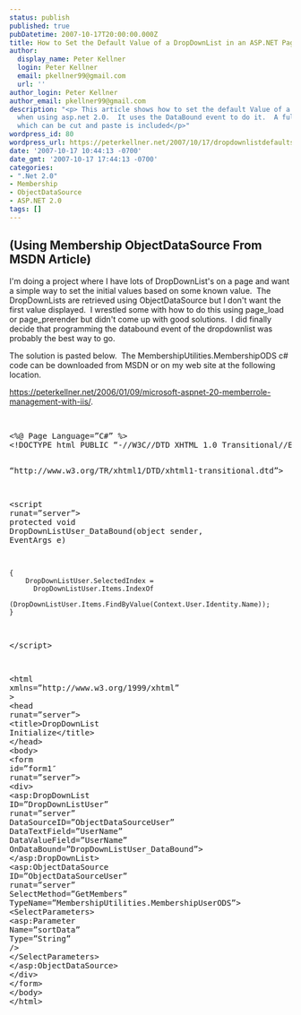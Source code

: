 ```yaml
---
status: publish
published: true
pubDatetime: 2007-10-17T20:00:00.000Z
title: How to Set the Default Value of a DropDownList in an ASP.NET Page
author:
  display_name: Peter Kellner
  login: Peter Kellner
  email: pkellner99@gmail.com
  url: ''
author_login: Peter Kellner
author_email: pkellner99@gmail.com
description: "<p> This article shows how to set the default Value of a DropDownList Control
  when using asp.net 2.0.  It uses the DataBound event to do it.  A full page example
  which can be cut and paste is included</p>"
wordpress_id: 80
wordpress_url: https://peterkellner.net/2007/10/17/dropdownlistdefaultsetting/
date: '2007-10-17 10:44:13 -0700'
date_gmt: '2007-10-17 17:44:13 -0700'
categories:
- ".Net 2.0"
- Membership
- ObjectDataSource
- ASP.NET 2.0
tags: []
---
```

<h2>(Using Membership ObjectDataSource From MSDN Article)</h2>
<p>I'm doing a project where I have lots of DropDownList's on a page and want a simple way to set the initial values based on some known value.&#160; The DropDownLists are retrieved using ObjectDataSource but I don't want the first value displayed.&#160; I wrestled some with how to do this using page_load or page_prerender but didn't come up with good solutions.&#160; I did finally    <br />decide that programming the databound event of the dropdownlist was probably the best way to go. </p>
<p>The solution is pasted below.&#160; The MembershipUtilities.MembershipODS c# code can be downloaded from MSDN or on my web site at the following location.&#160; </p>
<p> <!--more-->
<p><a href="/2006/01/09/microsoft-aspnet-20-memberrole-management-with-iis/">https://peterkellner.net/2006/01/09/microsoft-aspnet-20-memberrole-management-with-iis/</a>.</p>
<p> <!-- code formatted by http://manoli.net/csharpformat/ --><br />
<style type="text/css">
<p>.csharpcode, .csharpcode pre<br />
{<br />
	font-size: small;<br />
	color: black;<br />
	font-family: consolas, "Courier New", courier, monospace;<br />
	background-color: #ffffff;<br />
	/*white-space: pre;*/<br />
}</p>
<p>.csharpcode pre { margin: 0em; }</p>
<p>.csharpcode .rem { color: #008000; }</p>
<p>.csharpcode .kwrd { color: #0000ff; }</p>
<p>.csharpcode .str { color: #006080; }</p>
<p>.csharpcode .op { color: #0000c0; }</p>
<p>.csharpcode .preproc { color: #cc6633; }</p>
<p>.csharpcode .asp { background-color: #ffff00; }</p>
<p>.csharpcode .html { color: #800000; }</p>
<p>.csharpcode .attr { color: #ff0000; }</p>
<p>.csharpcode .alt<br />
{<br />
	background-color: #f4f4f4;<br />
	width: 100%;<br />
	margin: 0em;<br />
}</p>
<p>.csharpcode .lnum { color: #606060; }</style>
<pre class="csharpcode"><span class="asp">&lt;%@ Page Language=”C#” %&gt;</span>
<span class="kwrd">&lt;!</span><span class="html">DOCTYPE</span> <span class="attr">html</span> <span class="attr">PUBLIC</span> “<span class="attr">-</span>//<span class="attr">W3C</span>//<span class="attr">DTD</span> <span class="attr">XHTML</span> <span class="attr">1</span>.<span class="attr">0</span> <span class="attr">Transitional</span>//<span class="attr">EN</span>”

  “<span class="attr">http:</span>//<span class="attr">www</span>.<span class="attr">w3</span>.<span class="attr">org</span>/<span class="attr">TR</span>/<span class="attr">xhtml1</span>/<span class="attr">DTD</span>/<span class="attr">xhtml1-transitional</span>.<span class="attr">dtd</span>”<span class="kwrd">&gt;</span>

<span class="kwrd">&lt;</span><span class="html">script</span> <span class="attr">runat</span>=”<span class="attr">server</span>”<span class="kwrd">&gt;</span>
    <span class="kwrd">protected</span> <span class="kwrd">void</span> DropDownListUser_DataBound(<span class="kwrd">object</span> sender, EventArgs e)

    {
        DropDownListUser.SelectedIndex =
          DropDownListUser.Items.IndexOf
          (DropDownListUser.Items.FindByValue(Context.User.Identity.Name));
    }
<span class="kwrd">&lt;/</span><span class="html">script</span><span class="kwrd">&gt;</span>
 
<span class="kwrd">&lt;</span><span class="html">html</span> <span class="attr">xmlns</span>=”<span class="attr">http:</span>//<span class="attr">www</span>.<span class="attr">w3</span>.<span class="attr">org</span>/<span class="attr">1999</span>/<span class="attr">xhtml</span>” <span class="kwrd">&gt;</span>
<span class="kwrd">&lt;</span><span class="html">head</span> <span class="attr">runat</span>=”<span class="attr">server</span>”<span class="kwrd">&gt;</span>
    <span class="kwrd">&lt;</span><span class="html">title</span><span class="kwrd">&gt;</span>DropDownList Initialize<span class="kwrd">&lt;/</span><span class="html">title</span><span class="kwrd">&gt;</span>
<span class="kwrd">&lt;/</span><span class="html">head</span><span class="kwrd">&gt;</span>
<span class="kwrd">&lt;</span><span class="html">body</span><span class="kwrd">&gt;</span>
    <span class="kwrd">&lt;</span><span class="html">form</span> <span class="attr">id</span>=”<span class="attr">form1</span>″ <span class="attr">runat</span>=”<span class="attr">server</span>”<span class="kwrd">&gt;</span>
    <span class="kwrd">&lt;</span><span class="html">div</span><span class="kwrd">&gt;</span>
        <span class="kwrd">&lt;</span><span class="html">asp:DropDownList</span> <span class="attr">ID</span>=”<span class="attr">DropDownListUser</span>” <span class="attr">runat</span>=”<span class="attr">server</span>”
          <span class="attr">DataSourceID</span>=”<span class="attr">ObjectDataSourceUser</span>”
          <span class="attr">DataTextField</span>=”<span class="attr">UserName</span>” <span class="attr">DataValueField</span>=”<span class="attr">UserName</span>”
          <span class="attr">OnDataBound</span>=”<span class="attr">DropDownListUser_DataBound</span>”<span class="kwrd">&gt;</span>
        <span class="kwrd">&lt;/</span><span class="html">asp:DropDownList</span><span class="kwrd">&gt;</span>
        <span class="kwrd">&lt;</span><span class="html">asp:ObjectDataSource</span> <span class="attr">ID</span>=”<span class="attr">ObjectDataSourceUser</span>” <span class="attr">runat</span>=”<span class="attr">server</span>”
          <span class="attr">SelectMethod</span>=”<span class="attr">GetMembers</span>”
          <span class="attr">TypeName</span>=”<span class="attr">MembershipUtilities</span>.<span class="attr">MembershipUserODS</span>”<span class="kwrd">&gt;</span>
            <span class="kwrd">&lt;</span><span class="html">SelectParameters</span><span class="kwrd">&gt;</span>
                <span class="kwrd">&lt;</span><span class="html">asp:Parameter</span> <span class="attr">Name</span>=”<span class="attr">sortData</span>” <span class="attr">Type</span>=”<span class="attr">String</span>” <span class="kwrd">/&gt;</span>
            <span class="kwrd">&lt;/</span><span class="html">SelectParameters</span><span class="kwrd">&gt;</span>
        <span class="kwrd">&lt;/</span><span class="html">asp:ObjectDataSource</span><span class="kwrd">&gt;</span>
    <span class="kwrd">&lt;/</span><span class="html">div</span><span class="kwrd">&gt;</span>
    <span class="kwrd">&lt;/</span><span class="html">form</span><span class="kwrd">&gt;</span>
<span class="kwrd">&lt;/</span><span class="html">body</span><span class="kwrd">&gt;</span>
<span class="kwrd">&lt;/</span><span class="html">html</span><span class="kwrd">&gt;</span></pre>
